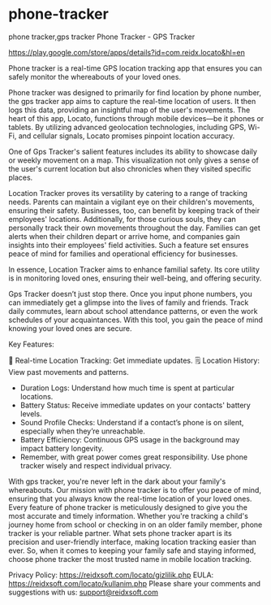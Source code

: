 # phone-tracker
phone tracker,gps tracker
Phone Tracker - GPS Tracker

https://play.google.com/store/apps/details?id=com.reidx.locato&hl=en

Phone tracker is a real-time GPS location tracking app that ensures you can safely monitor the whereabouts of your loved ones.

Phone tracker was designed to primarily for find location by phone number, the gps tracker app aims to capture the real-time location of users. It then logs this data, providing an insightful map of the user's movements. The heart of this app, Locato, functions through mobile devices—be it phones or tablets. By utilizing advanced geolocation technologies, including GPS, Wi-Fi, and cellular signals, Locato promises pinpoint location accuracy.

One of Gps Tracker's salient features includes its ability to showcase daily or weekly movement on a map. This visualization not only gives a sense of the user's current location but also chronicles when they visited specific places.

Location Tracker proves its versatility by catering to a range of tracking needs. Parents can maintain a vigilant eye on their children's movements, ensuring their safety. Businesses, too, can benefit by keeping track of their employees' locations. Additionally, for those curious souls, they can personally track their own movements throughout the day. Families can get alerts when their children depart or arrive home, and companies gain insights into their employees' field activities. Such a feature set ensures peace of mind for families and operational efficiency for businesses.

In essence, Location Tracker aims to enhance familial safety. Its core utility is in monitoring loved ones, ensuring their well-being, and offering security.

Gps Tracker doesn’t just stop there. Once you input phone numbers, you can immediately get a glimpse into the lives of family and friends. Track daily commutes, learn about school attendance patterns, or even the work schedules of your acquaintances. With this tool, you gain the peace of mind knowing your loved ones are secure.

Key Features:

📍 Real-time Location Tracking: Get immediate updates.
🗒 Location History: View past movements and patterns.
- Duration Logs: Understand how much time is spent at particular locations.
- Battery Status: Receive immediate updates on your contacts' battery levels.
- Sound Profile Checks: Understand if a contact’s phone is on silent, especially when they’re unreachable.
- Battery Efficiency: Continuous GPS usage in the background may impact battery longevity.
- Remember, with great power comes great responsibility. Use phone tracker wisely and respect individual privacy.

With gps tracker, you're never left in the dark about your family's whereabouts.
Our mission with phone tracker is to offer you peace of mind, ensuring that you always know the real-time location of your loved ones.
Every feature of phone tracker is meticulously designed to give you the most accurate and timely information.
Whether you're tracking a child's journey home from school or checking in on an older family member, phone tracker is your reliable partner.
What sets phone tracker apart is its precision and user-friendly interface, making location tracking easier than ever.
So, when it comes to keeping your family safe and staying informed, choose phone tracker the most trusted name in mobile location tracking.



Privacy Policy: https://reidxsoft.com/locato/gizlilik.php EULA: https://reidxsoft.com/locato/kullanim.php
Please share your comments and suggestions with us: support@reidxsoft.com
